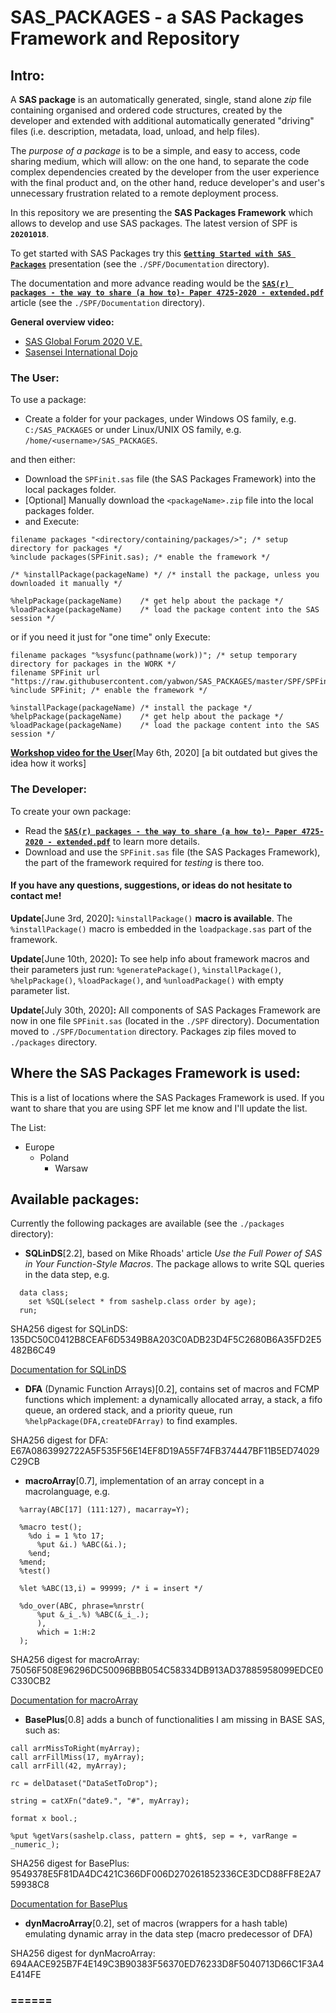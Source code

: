 # SAS_PACKAGES - a SAS Packages Framework and Repository

## Intro:

A **SAS package** is an automatically generated, single, stand alone *zip* file containing organised and ordered code structures, created by the developer and extended with additional automatically generated "driving" files (i.e. description, metadata, load, unload, and help files). 

The *purpose of a package* is to be a simple, and easy to access, code sharing medium, which will allow: on the one hand, to separate the code complex dependencies created by the developer from the user experience with the final product and, on the other hand, reduce developer's and user's unnecessary frustration related to a remote deployment process.

In this repository we are presenting the **SAS Packages Framework** which allows to develop and use SAS packages. The latest version of SPF is **`20201018`**.  

To get started with SAS Packages try this [**`Getting Started with SAS Packages`**](https://github.com/yabwon/SAS_PACKAGES/blob/master/SPF/Documentation/Getting_Started_with_SAS_Packages.pdf "Getting Started with SAS Packages") presentation (see the `./SPF/Documentation` directory).

The documentation and more advance reading would be the [**`SAS(r) packages - the way to share (a how to)- Paper 4725-2020 - extended.pdf`**](https://github.com/yabwon/SAS_PACKAGES/blob/master/SPF/Documentation/SAS(r)%20packages%20-%20the%20way%20to%20share%20(a%20how%20to)-%20Paper%204725-2020%20-%20extended.pdf "SAS packages - the way to share") article (see the `./SPF/Documentation` directory).

**General overview video:**
  - [SAS Global Forum 2020 V.E.](https://www.youtube.com/watch?v=qCkb-bx0Dv8&t=0s "SGF2020")
  - [Sasensei International Dojo](https://www.youtube.com/watch?v=BFhdUBQgjYQ&t=0s "SID no. 1")

### The User:
To use a package:
- Create a folder for your packages, under Windows OS family, e.g. `C:/SAS_PACKAGES` or under Linux/UNIX OS family, e.g. `/home/<username>/SAS_PACKAGES`.

and then either:

- Download the `SPFinit.sas` file (the SAS Packages Framework) into the local packages folder.
- \[Optional\] Manually download the `<packageName>.zip` file into the local packages folder.
- and Execute:
```
filename packages "<directory/containing/packages/>"; /* setup directory for packages */
%include packages(SPFinit.sas); /* enable the framework */

/* %installPackage(packageName) */ /* install the package, unless you downloaded it manually */

%helpPackage(packageName)    /* get help about the package */
%loadPackage(packageName)    /* load the package content into the SAS session */
```

or if you need it just for "one time" only Execute: 

```
filename packages "%sysfunc(pathname(work))"; /* setup temporary directory for packages in the WORK */
filename SPFinit url "https://raw.githubusercontent.com/yabwon/SAS_PACKAGES/master/SPF/SPFinit.sas";
%include SPFinit; /* enable the framework */

%installPackage(packageName) /* install the package */
%helpPackage(packageName)    /* get help about the package */
%loadPackage(packageName)    /* load the package content into the SAS session */
```

 [**Workshop video for the User**](https://youtu.be/qX_-HJ76g8Y)\[May 6th, 2020\] [a bit outdated but gives the idea how it works]
 
### The Developer:
To create your own package:
- Read the [**`SAS(r) packages - the way to share (a how to)- Paper 4725-2020 - extended.pdf`**](https://github.com/yabwon/SAS_PACKAGES/blob/master/SPF/Documentation/SAS(r)%20packages%20-%20the%20way%20to%20share%20(a%20how%20to)-%20Paper%204725-2020%20-%20extended.pdf "SAS packages - the way to share") to learn more details.
- Download and use the `SPFinit.sas` file (the SAS Packages Framework), the part of the framework required for *testing* is there too.

#### If you have any questions, suggestions, or ideas do not hesitate to contact me!

**Update**\[June 3rd, 2020\]**:** `%installPackage()` **macro is available**. The `%installPackage()` macro is embedded in the `loadpackage.sas` part of the framework.
 
**Update**\[June 10th, 2020\]**:** To see help info about framework macros and their parameters just run: `%generatePackage()`, `%installPackage()`, `%helpPackage()`, `%loadPackage()`, and `%unloadPackage()` with empty parameter list.
 
**Update**\[July 30th, 2020\]**:** All components of SAS Packages Framework are now in one file `SPFinit.sas` (located in the `./SPF` directory). Documentation moved to `./SPF/Documentation` directory. Packages zip files moved to `./packages` directory.

## Where the SAS Packages Framework is used:
This is a list of locations where the SAS Packages Framework is used. If you want to share that you are using SPF let me know and I'll update the list.

The List:
- Europe
  - Poland 
    - Warsaw

## Available packages:
Currently the following packages are available (see the `./packages` directory):

- **SQLinDS**\[2.2\], based on Mike Rhoads' article *Use the Full Power of SAS in Your Function-Style Macros*. The package allows to write SQL queries in the data step, e.g.
```
  data class;
    set %SQL(select * from sashelp.class order by age);
  run;
```
SHA256 digest for SQLinDS: 135DC50C0412B8CEAF6D5349B8A203C0ADB23D4F5C2680B6A35FD2E5482B6C49

[Documentation for SQLinDS](https://github.com/yabwon/SAS_PACKAGES/blob/master/packages/sqlinds.md "Documentation for SQLinDS")

- **DFA** (Dynamic Function Arrays)\[0.2\], contains set of macros and FCMP functions which implement: a dynamically allocated array, a stack, a fifo queue, an ordered stack, and a priority queue, run `%helpPackage(DFA,createDFArray)` to find examples.

SHA256 digest for DFA: E67A0863992722A5F535F56E14EF8D19A55F74FB374447BF11B5ED74029C29CB


- **macroArray**\[0.7\], implementation of an array concept in a macrolanguage, e.g. 
```
  %array(ABC[17] (111:127), macarray=Y); 
  
  %macro test();
    %do i = 1 %to 17; 
      %put &i.) %ABC(&i.); 
    %end;
  %mend;
  %test() 
  
  %let %ABC(13,i) = 99999; /* i = insert */

  %do_over(ABC, phrase=%nrstr( 
      %put &_i_.%) %ABC(&_i_.); 
      ),
      which = 1:H:2
  );
```
SHA256 digest for macroArray: 75056F508E96296DC50096BBB054C58334DB913AD37885958099EDCE0C330CB2

[Documentation for macroArray](https://github.com/yabwon/SAS_PACKAGES/blob/master/packages/macroarray.md "Documentation for macroArray")


- **BasePlus**\[0.8\] adds a bunch of functionalities I am missing in BASE SAS, such as:
```
call arrMissToRight(myArray); 
call arrFillMiss(17, myArray); 
call arrFill(42, myArray); 

rc = delDataset("DataSetToDrop"); 

string = catXFn("date9.", "#", myArray);

format x bool.;

%put %getVars(sashelp.class, pattern = ght$, sep = +, varRange = _numeric_);
```
SHA256 digest for BasePlus: 9549378E5F81DA4DC421C366DF006D270261852336CE3DCD88FF8E2A759938C8

[Documentation for BasePlus](https://github.com/yabwon/SAS_PACKAGES/blob/master/packages/baseplus.md "Documentation for BasePlus")

- **dynMacroArray**\[0.2\], set of macros (wrappers for a hash table) emulating dynamic array in the data step (macro predecessor of DFA)

SHA256 digest for dynMacroArray: 694AACE925B7F4E149C3B90383F56370ED76233D8F5040713D66C1F3A4E414FE

### ======
